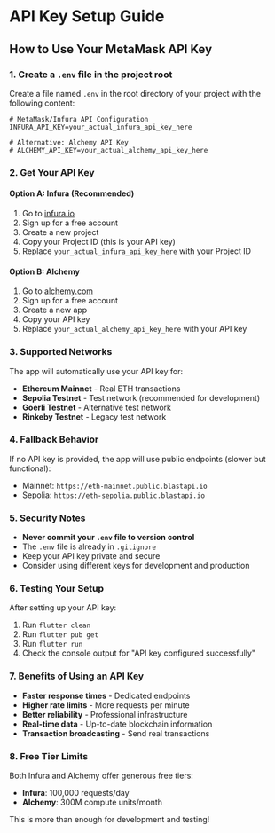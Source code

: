 # API Key Setup Guide

## How to Use Your MetaMask API Key

### 1. Create a `.env` file in the project root

Create a file named `.env` in the root directory of your project with the following content:

```env
# MetaMask/Infura API Configuration
INFURA_API_KEY=your_actual_infura_api_key_here

# Alternative: Alchemy API Key
# ALCHEMY_API_KEY=your_actual_alchemy_api_key_here
```

### 2. Get Your API Key

#### Option A: Infura (Recommended)
1. Go to [infura.io](https://infura.io)
2. Sign up for a free account
3. Create a new project
4. Copy your Project ID (this is your API key)
5. Replace `your_actual_infura_api_key_here` with your Project ID

#### Option B: Alchemy
1. Go to [alchemy.com](https://alchemy.com)
2. Sign up for a free account
3. Create a new app
4. Copy your API key
5. Replace `your_actual_alchemy_api_key_here` with your API key

### 3. Supported Networks

The app will automatically use your API key for:
- **Ethereum Mainnet** - Real ETH transactions
- **Sepolia Testnet** - Test network (recommended for development)
- **Goerli Testnet** - Alternative test network
- **Rinkeby Testnet** - Legacy test network

### 4. Fallback Behavior

If no API key is provided, the app will use public endpoints (slower but functional):
- Mainnet: `https://eth-mainnet.public.blastapi.io`
- Sepolia: `https://eth-sepolia.public.blastapi.io`

### 5. Security Notes

- **Never commit your `.env` file to version control**
- The `.env` file is already in `.gitignore`
- Keep your API key private and secure
- Consider using different keys for development and production

### 6. Testing Your Setup

After setting up your API key:
1. Run `flutter clean`
2. Run `flutter pub get`
3. Run `flutter run`
4. Check the console output for "API key configured successfully"

### 7. Benefits of Using an API Key

- **Faster response times** - Dedicated endpoints
- **Higher rate limits** - More requests per minute
- **Better reliability** - Professional infrastructure
- **Real-time data** - Up-to-date blockchain information
- **Transaction broadcasting** - Send real transactions

### 8. Free Tier Limits

Both Infura and Alchemy offer generous free tiers:
- **Infura**: 100,000 requests/day
- **Alchemy**: 300M compute units/month

This is more than enough for development and testing!
